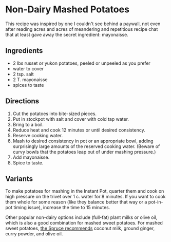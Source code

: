 [Instant Pot]: ../indices/instantPot.html
[thanksgiving]: ../indices/thanksgiving.html

# Non-Dairy Mashed Potatoes

This recipe was inspired by one I couldn't see behind a paywall, not even after reading acres and acres of meandering and repetitious recipe chat that at least gave away the secret ingredient:  mayonaisse.

## Ingredients

* 2 lbs russet or yukon potatoes, peeled or unpeeled as you prefer
* water to cover
* 2 tsp. salt
* 2 T. mayonaisse
* spices to taste

## Directions

1. Cut the potatoes into bite-sized pieces.
2. Put in stockpot with salt and cover with cold tap water.
3. Bring to a boil.
4. Reduce heat and cook 12 minutes or until desired consistency.
5. Reserve cooking water.
6. Mash to desired consistency in pot or an appropriate bowl, adding surprisingly large amounts of the reserved cooking water.  (Beware of curvy bowls that the potatoes leap out of under mashing pressure.)
7. Add mayonaisse.
8. Spice to taste.

## Variants

To make potatoes for mashing in the Instant Pot, quarter them and cook on high pressure on the trivet over 1 c. water for 8 minutes.  If you want to cook them whole for some reason (like they balance better that way or a pot-in-pot timing issue), increase the time to 15 minutes.

Other popular non-dairy options include (full-fat) plant milks or olive oil, which is also a good combination for mashed sweet potatoes.  For mashed sweet potatoes, [the Spruce recommends](https://www.thespruceeats.com/vegan-coconut-milk-mashed-sweet-potatoes-3377366) coconut milk, ground ginger, curry powder, and olive oil.
